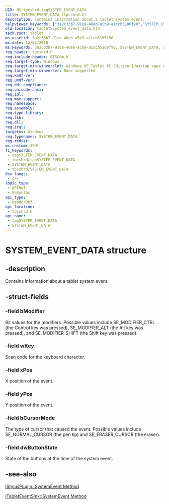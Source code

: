 ```yaml
---
UID: NS:tpcshrd.tagSYSTEM_EVENT_DATA
title: SYSTEM_EVENT_DATA (tpcshrd.h)
description: Contains information about a tablet system event.
helpviewer_keywords: ["3a2c33b7-91ca-48eb-a5b9-a1ccb5106f90","SYSTEM_EVENT_DATA","SYSTEM_EVENT_DATA structure [Tablet PC]","tablet.system_event_data","tagSYSTEM_EVENT_DATA","tpcshrd/SYSTEM_EVENT_DATA"]
old-location: tablet\system_event_data.htm
tech.root: tablet
ms.assetid: 3a2c33b7-91ca-48eb-a5b9-a1ccb5106f90
ms.date: 12/05/2018
ms.keywords: 3a2c33b7-91ca-48eb-a5b9-a1ccb5106f90, SYSTEM_EVENT_DATA, SYSTEM_EVENT_DATA structure [Tablet PC], tablet.system_event_data, tagSYSTEM_EVENT_DATA, tpcshrd/SYSTEM_EVENT_DATA
req.header: tpcshrd.h
req.include-header: RTSCom.h
req.target-type: Windows
req.target-min-winverclnt: Windows XP Tablet PC Edition [desktop apps only]
req.target-min-winversvr: None supported
req.kmdf-ver: 
req.umdf-ver: 
req.ddi-compliance: 
req.unicode-ansi: 
req.idl: 
req.max-support: 
req.namespace: 
req.assembly: 
req.type-library: 
req.lib: 
req.dll: 
req.irql: 
targetos: Windows
req.typenames: SYSTEM_EVENT_DATA
req.redist: 
ms.custom: 19H1
f1_keywords:
 - tagSYSTEM_EVENT_DATA
 - tpcshrd/tagSYSTEM_EVENT_DATA
 - SYSTEM_EVENT_DATA
 - tpcshrd/SYSTEM_EVENT_DATA
dev_langs:
 - c++
topic_type:
 - APIRef
 - kbSyntax
api_type:
 - HeaderDef
api_location:
 - tpcshrd.h
api_name:
 - tagSYSTEM_EVENT_DATA
 - SYSTEM_EVENT_DATA
---
```


# SYSTEM_EVENT_DATA structure


## -description

Contains information about a tablet system event.

## -struct-fields

### -field bModifier

Bit values for the modifiers. Possible values include SE_MODIFIER_CTRL (the Control key was pressed), SE_MODIFIER_ALT (the Alt key was pressed), and SE_MODIFIER_SHIFT (the Shift key was pressed).

### -field wKey

Scan code for the keyboard character.

### -field xPos

X position of the event.

### -field yPos

Y position of the event.

### -field bCursorMode

The type of cursor that caused the event. Possible values include SE_NORMAL_CURSOR (the pen tip) and SE_ERASER_CURSOR (the eraser).

### -field dwButtonState

State of the buttons at the time of the system event.

## -see-also

<a href="/windows/desktop/api/rtscom/nf-rtscom-istylusplugin-systemevent">IStylusPlugin::SystemEvent Method</a>



<a href="/windows/desktop/tablet/itableteventsink-systemevent">ITabletEventSink::SystemEvent Method</a>

